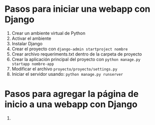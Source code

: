 # Pasos para iniciar una webapp con Django

1. Crear un ambiente virtual de Python
2. Activar el ambiente
3. Instalar Django
4. Crear el proyecto con `django-admin startproject nombre`
4. Crear archivo requeriments.txt dentro de la carpeta de proyecto
5. Crear la aplicación principal del proyecto con `python manage.py startapp nombre-app`
6. Modificar el archivo `proyecto/proyecto/settings.py`
7. Iniciar el servidor usando: `python manage.py runserver`

# Pasos para agregar la página de inicio a una webapp con Django

1. 
